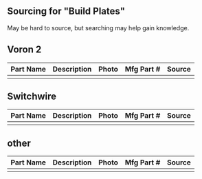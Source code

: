 
## Sourcing for "Build Plates" 
May be hard to source, but searching may help gain knowledge.

## Voron 2

| Part Name |  Description | Photo | Mfg Part # | Source  |
|-----------|-----------------------|--------------------------|-----------------------------|-----------------------------|
|  |  |  |  |

## Switchwire
| Part Name |  Description | Photo | Mfg Part # | Source  |
|-----------|-----------------------|--------------------------|-----------------------------|-----------------------------|
|  |  |  |  |

## other
| Part Name |  Description | Photo | Mfg Part # | Source  |
|-----------|-----------------------|--------------------------|-----------------------------|-----------------------------|
|  |  |  |  |
